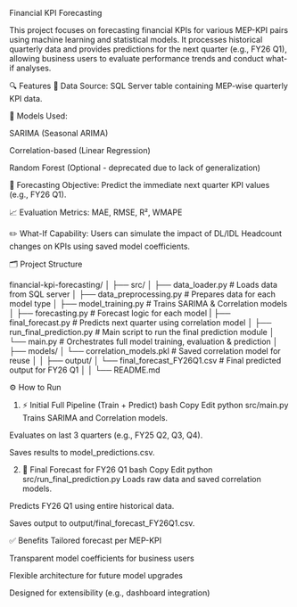 Financial KPI Forecasting

This project focuses on forecasting financial KPIs for various MEP-KPI pairs using machine learning and statistical models. It processes historical quarterly data and provides predictions for the next quarter (e.g., FY26 Q1), allowing business users to evaluate performance trends and conduct what-if analyses.

🔍 Features
📁 Data Source: SQL Server table containing MEP-wise quarterly KPI data.

🔧 Models Used:

SARIMA (Seasonal ARIMA)

Correlation-based (Linear Regression)

Random Forest (Optional - deprecated due to lack of generalization)

🔮 Forecasting Objective: Predict the immediate next quarter KPI values (e.g., FY26 Q1).

📈 Evaluation Metrics: MAE, RMSE, R², WMAPE

✏️ What-If Capability: Users can simulate the impact of DL/IDL Headcount changes on KPIs using saved model coefficients.

🗂️ Project Structure

financial-kpi-forecasting/
│
├── src/
│   ├── data_loader.py              # Loads data from SQL server
│   ├── data_preprocessing.py       # Prepares data for each model type
│   ├── model_training.py           # Trains SARIMA & Correlation models
│   ├── forecasting.py              # Forecast logic for each model
|   ├── final_forecast.py        # Predicts next quarter using correlation model
│   ├── run_final_prediction.py     # Main script to run the final prediction module
│   └── main.py                     # Orchestrates full model training, evaluation & prediction
│
├── models/
│   └── correlation_models.pkl      # Saved correlation model for reuse
│ 
│
├── output/
│   └── final_forecast_FY26Q1.csv   # Final predicted output for FY26 Q1
│ 
│
└── README.md

⚙️ How to Run
1. ⚡ Initial Full Pipeline (Train + Predict)
bash
Copy
Edit
python src/main.py
Trains SARIMA and Correlation models.

Evaluates on last 3 quarters (e.g., FY25 Q2, Q3, Q4).

Saves results to model_predictions.csv.

2. 🔮 Final Forecast for FY26 Q1
bash
Copy
Edit
python src/run_final_prediction.py
Loads raw data and saved correlation models.

Predicts FY26 Q1 using entire historical data.

Saves output to output/final_forecast_FY26Q1.csv.


✅ Benefits
Tailored forecast per MEP-KPI

Transparent model coefficients for business users

Flexible architecture for future model upgrades

Designed for extensibility (e.g., dashboard integration)